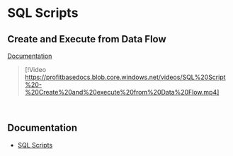 

# SQL Scripts

## Create and Execute from Data Flow
[Documentation](../docs/workbooks/components/dataflowschedule.md)

> [!Video https://profitbasedocs.blob.core.windows.net/videos/SQL%20Script%20-%20Create%20and%20execute%20from%20Data%20Flow.mp4]
<br/>

## Documentation 

* [SQL Scripts](../docs/sqlscripts.md)